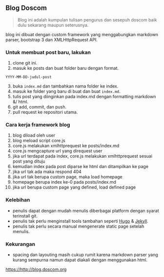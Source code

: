 ## Blog Doscom
> Blog ini adalah kumpulan tulisan pengurus dan sesepuh doscom baik dulu sekarang maupun seterusnya.

blog ini dibuat dengan custom framework yang menggabungkan markdown parser, bootstrap 3 dan XMLHttpRequest API.

### Untuk membuat post baru, lakukan
1. clone git ini.
2. masuk ke posts dan buat folder baru dengan format.
```
YYYY-MM-DD-judul-post
```
3. buka `index.md` dan tambahkan nama folder ke index.
4. masuk ke folder yang baru di buat dan buat `index.md`.
5. tulis post yang diinginkan pada index.md dengan formatting markdown &/ html.
5. git add, commit, dan push.
6. pull request ke repositori utama.

### Cara kerja framework blog
1. blog diload oleh user
2. blog meload script core.js
3. core.js melakukan xmlhttprequest ke posts/index.md 
4. core.js mengcapture url yang direquest user
5. jika url terdapat pada index, core.js melakukan xmlhttprequest sesuai post yang dituju
6. kemudian index pada post diparse ke html dan ditampilkan ke page
7. jika url tak ada maka respond 404
8. jika url tak berupa custom page, maka load homepage
9. homepage berupa index ke-0 pada posts/index.md 
10. jika url berupa custom page yang defined, load defined page

### Kelebihan
* penulis dapat dengan mudah menulis diberbagai platform dengan syarat terinstall git.
* penulis tak perlu menginstall tools tambahan seperti [Hugo](https://gohugo.io/) & [Jekyll](https://jekyllrb.com/).
* penulis tak perlu secara manual mengenerate static page setelah menulis.

### Kekurangan
* spacing dan layouting masih cukup rumit karena markdown parser yang kurang sempurna namun dapat diakali dengan menggunakan html.

<https://http://blog.doscom.org>
